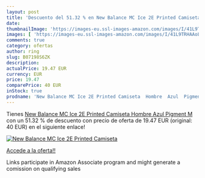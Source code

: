 ```yaml
---
layout: post
title: 'Descuento del 51.32 % en New Balance MC Ice 2E Printed Camiseta  '
date: 
thumbnailImage: 'https://images-eu.ssl-images-amazon.com/images/I/41L9TRHAAoL._SL200_.jpg'
images: [ 'https://images-eu.ssl-images-amazon.com/images/I/41L9TRHAAoL._SL200_.jpg' ]
comments: true
category: ofertas
author: ring
slug: B07198S6ZK
description:
actualPrice: 19.47 EUR
currency: EUR
price: 19.47
comparePrice: 40 EUR
inStock: true
prodname: 'New Balance MC Ice 2E Printed Camiseta  Hombre  Azul  Pigment   M'
---
```


Tienes [New Balance MC Ice 2E Printed Camiseta  Hombre  Azul  Pigment   M](https://www.amazon.es/dp/B07198S6ZK/?tag=tolees-21) con un 51.32 % de descuento con precio de oferta de 19.47 EUR (original: 40 EUR) en el siguiente enlace!

[![New Balance MC Ice 2E Printed Camiseta  ](https://images-eu.ssl-images-amazon.com/images/I/41L9TRHAAoL._SL200_.jpg)](https://www.amazon.es/dp/B07198S6ZK/?tag=tolees-21)

[Accede a la oferta!!](https://www.amazon.es/dp/B07198S6ZK/?tag=tolees-21)

Links participate in Amazon Associate program and might generate a comission on qualifying sales


